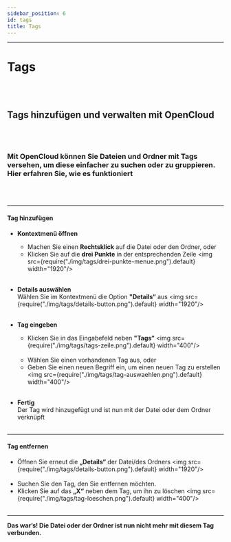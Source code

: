 ```yaml
---
sidebar_position: 6
id: tags
title: Tags
---
```


---

# Tags

<br/><br/>

## Tags hinzufügen und verwalten mit OpenCloud

<br/><br/>

### Mit OpenCloud können Sie Dateien und Ordner mit **Tags** versehen, um diese einfacher zu suchen oder zu gruppieren. Hier erfahren Sie, wie es funktioniert

<br/><br/>

---

#### Tag hinzufügen

- **Kontextmenü öffnen**
  - Machen Sie einen **Rechtsklick** auf die Datei oder den Ordner, oder
  - Klicken Sie auf die **drei Punkte** in der entsprechenden Zeile <img
    src={require("./img/tags/drei-punkte-menue.png").default} width="1920"/> <br/><br/>

- **Details auswählen**  
   Wählen Sie im Kontextmenü die Option **"Details“** aus <img src={require("./img/tags/details-button.png").default}
  width="1920"/> <br/><br/>

- **Tag eingeben**
  - Klicken Sie in das Eingabefeld neben **"Tags“** <img src={require("./img/tags/tags-zeile.png").default}
    width="400"/> <br/><br/>
  - Wählen Sie einen vorhandenen Tag aus, oder
  - Geben Sie einen neuen Begriff ein, um einen neuen Tag zu erstellen <img
    src={require("./img/tags/tag-auswaehlen.png").default} width="400"/> <br/><br/>

- **Fertig**  
   Der Tag wird hinzugefügt und ist nun mit der Datei oder dem Ordner verknüpft <br/><br/>

---

#### Tag entfernen

- Öffnen Sie erneut die **„Details“** der Datei/des Ordners <img src={require("./img/tags/details-button.png").default}
  width="1920"/> <br/><br/>
- Suchen Sie den Tag, den Sie entfernen möchten.
- Klicken Sie auf das **„X“** neben dem Tag, um ihn zu löschen <img src={require("./img/tags/tag-loeschen.png").default}
  width="400"/> <br/><br/>

---

**Das war’s! Die Datei oder der Ordner ist nun nicht mehr mit diesem Tag verbunden.**

